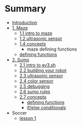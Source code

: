 # Summary

* [Introduction](README.md)
* [1. Maze](maze.md)
   * [1.1 intro to maze](intro_to_maze.md)
   * [1.2 ultrasonic sensor](12_ultrasonic_sensor.md)
   * [1.4 concepts](14_concepts.md)
       * maze defining functions
   * [defining functions](defining_functions.md)
* [2. Sumo](sumo.md)
   * [2.1 intro to ev3.sh](sumo_lesson_1.md)
   * [2.2 building your robot](sumo_lesson_4.md)
   * [2.3 ultrasonic sensor](sumo_lesson_5.md)
   * [2.4 color sensor](sumo_lesson_6.md)
   * [2.5 debugging](sumo_lesson_7.md)
   * [2.6 sumo rules](sumo_rules.md)
   * [2.7 concepts](concepts.md)
       * [defining functions](sumo_lesson_2.md)
       * [if/else conditionals](sumo_lesson_3.md)
* Soccer
   * [lesson 1](lesson_1.md)

